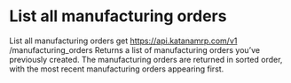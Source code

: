 # List all manufacturing orders

List all manufacturing orders get https://api.katanamrp.com/v1 /manufacturing_orders
Returns a list of manufacturing orders you’ve previously created. The manufacturing
orders are returned in sorted order, with the most recent manufacturing orders appearing
first.
